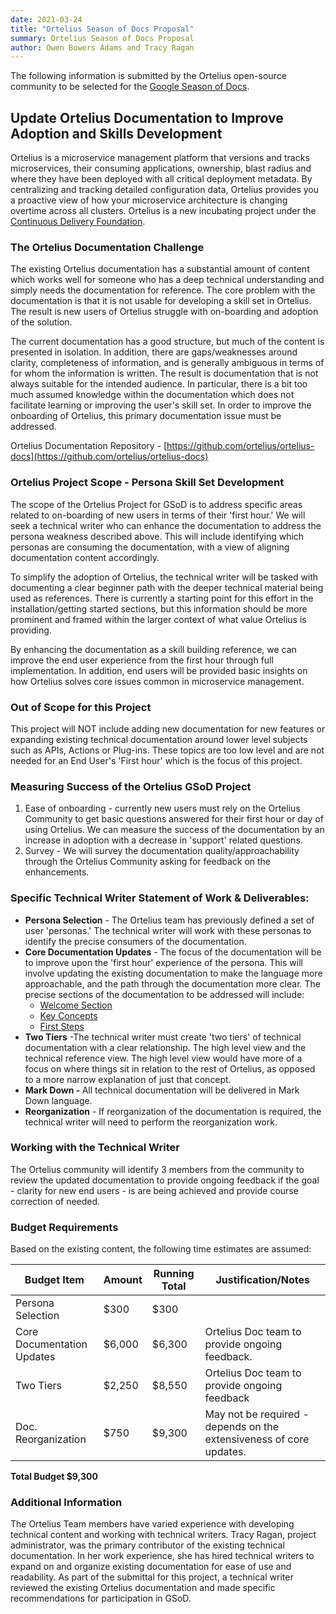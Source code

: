 ```yaml
---
date: 2021-03-24
title: "Ortelius Season of Docs Proposal"
summary: Ortelius Season of Docs Proposal
author: Owen Bowers Adams and Tracy Ragan
---
```


The following information is submitted by the Ortelius open-source community to be selected for the [Google Season of Docs](https://developers.google.com/season-of-docs/).

## Update Ortelius Documentation to Improve Adoption and Skills Development

Ortelius is a microservice management platform that versions and tracks microservices, their consuming applications, ownership, blast radius and where they have been deployed with all critical deployment metadata. By centralizing and tracking detailed configuration data, Ortelius provides you a proactive view of how your microservice architecture is changing overtime across all clusters. Ortelius is a new incubating project under the [Continuous Delivery Foundation](https://cd.foundation).

### The Ortelius Documentation Challenge

The existing Ortelius documentation has a substantial amount of content which works well for someone who has a deep technical understanding and simply needs the documentation for reference. The core problem with the documentation is that it is not usable for developing a skill set in Ortelius. The result is new users of Ortelius struggle with on-boarding and adoption of the solution.

The current documentation has a good structure, but much of the content is presented in isolation. In addition, there are gaps/weaknesses around clarity, completeness of information, and is generally ambiguous in terms of for whom the information is written. The result is documentation that is not always suitable for the intended audience. In particular, there is a bit too much assumed knowledge within the documentation which does not facilitate learning or improving the user's skill set. In order to improve the onboarding of Ortelius, this primary documentation issue must be addressed.

 Ortelius Documentation Repository - [https://github.com/ortelius/ortelius-docs](https://github.com/ortelius/ortelius-docs)

### Ortelius Project Scope - Persona Skill Set Development

The scope of the Ortelius Project for GSoD is to address specific areas related to on-boarding of new users in terms of their 'first hour.' We will seek a technical writer who can enhance the documentation to address the persona weakness described above. This will include identifying which personas are consuming the documentation, with a view of aligning documentation content accordingly.

To simplify the adoption of Ortelius, the technical writer will be tasked with documenting a clear beginner path with the deeper technical material being used as references. There is currently a starting point for this effort in the installation/getting started sections, but this information should be more prominent and framed within the larger context of what value Ortelius is providing.

By enhancing the documentation as a skill building reference, we can improve the end user experience from the first hour through full implementation. In addition, end users will be provided basic insights on how Ortelius solves core issues common in microservice management.

### Out of Scope for this Project

This project will NOT include adding new documentation for new features or expanding existing technical documentation around lower level subjects such as APIs, Actions or Plug-ins. These topics are too low level and are not needed for an End User's 'First hour' which is the focus of this project.

### Measuring Success of the Ortelius GSoD Project

1) Ease of onboarding - currently new users must rely on the Ortelius Community to get basic questions answered for their first hour or day of using Ortelius. We can measure the success of the documentation by an increase in adoption with a decrease in 'support' related questions.
2) Survey - We will survey the documentation quality/approachability through the Ortelius Community asking for feedback on the enhancements.

### Specific Technical Writer Statement of Work & Deliverables:

- <strong>Persona Selection</strong> - The Ortelius team has previously defined a set of user 'personas.' The technical writer will work with these personas to identify the precise consumers of the documentation.
- <strong>Core Documentation Updates</strong> - The focus of the documentation will be to improve upon the 'first hour' experience of the persona. This will involve updating the existing documentation to make the language more approachable, and the path through the documentation more clear. The precise sections of the documentation to be addressed will include:
    - [Welcome Section](https://docs.ortelius.io/guides/userguide/introduction/)
    - [Key Concepts](https://docs.ortelius.io/guides/userguide/concepts/)
    - [First Steps](https://docs.ortelius.io/guides/userguide/first-steps/)
- <strong>Two Tiers</strong> -The technical writer must create 'two tiers' of technical documentation with a clear relationship. The high level view and the technical reference view. The high level view would have more of a focus on where things sit in relation to the rest of Ortelius, as opposed to a more narrow explanation of just that concept.
- <strong>Mark Down - </strong> All technical documentation will be delivered in Mark Down language.
- <strong>Reorganization</strong> - If reorganization of the documentation is required, the technical writer will need to perform the reorganization work.

### Working with the Technical Writer

The Ortelius community will identify 3 members from the community to review the updated documentation to provide ongoing feedback if the goal - clarity for new end users - is are being achieved and provide course correction of needed.

### Budget Requirements

Based on the existing content, the following time estimates are assumed:

Budget Item | Amount | Running Total | Justification/Notes 
|---|---|---|---|
| Persona Selection | $300 | $300 | 
| Core Documentation Updates | $6,000 | $6,300 | Ortelius Doc team to provide ongoing feedback. |
| Two Tiers | $2,250 | $8,550 | Ortelius Doc team to provide ongoing feedback |
| Doc. Reorganization | $750| $9,300 | May not be required  - depends on the extensiveness of core updates.

<strong>Total Budget $9,300</strong>

### Additional Information
The Ortelius Team members have varied experience with developing technical content and working with technical writers. Tracy Ragan, project administrator, was the primary contributor of the existing technical documentation. In her work experience, she has hired technical writers to expand on and organize existing documentation for ease of use and readability. As part of the submittal for this project, a technical writer reviewed the existing Ortelius documentation and made specific recommendations for participation in GSoD.
